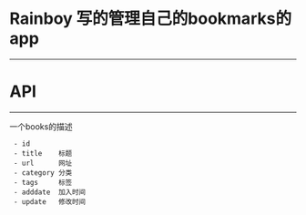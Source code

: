# Rainboy 写的管理自己的bookmarks的app

-------



# API

-------



一个books的描述

```
 - id
 - title    标题
 - url      网址
 - category 分类
 - tags     标签
 - adddate  加入时间
 - update   修改时间
```

## 
